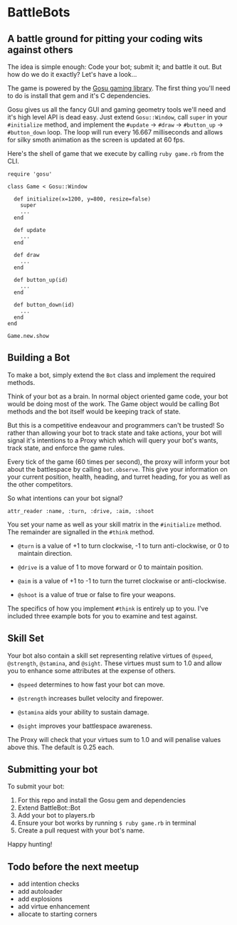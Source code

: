 # BattleBots

## A battle ground for pitting your coding wits against others

The idea is simple enough: Code your bot; submit it; and battle it out.  But how do we do it exactly?  Let's have a look...

The game is powered by the [Gosu gaming library][gosu]. The first thing you'll need to do is install that gem and it's C dependencies.

Gosu gives us all the fancy GUI and gaming geometry tools we'll need and it's high level API is dead easy.  Just extend `Gosu::Window`, call `super` in your `#initialize` method, and implement the `#update` -> `#draw` -> `#button_up` -> `#button_down` loop.  The loop will run every 16.667 milliseconds and allows for silky smoth animation as the screen is updated at 60 fps.

Here's the shell of game that we execute by calling `ruby game.rb` from the CLI.


    require 'gosu'

    class Game < Gosu::Window

      def initialize(x=1200, y=800, resize=false)
        super
        ...
      end

      def update
        ...
      end

      def draw
        ...
      end

      def button_up(id)
        ...
      end

      def button_down(id)
        ...
      end
    end

    Game.new.show


## Building a Bot

To make a bot, simply extend the `Bot` class and implement the required methods.  

Think of your bot as a brain.  In normal object oriented game code, your bot would be doing most of the work. The Game object would be calling Bot methods and the bot itself would be keeping track of state.

But this is a competitive endeavour and programmers can't be trusted!  So rather than allowing your bot to track state and take actions, your bot will signal it's intentions to a Proxy which which will query your bot's wants, track state, and enforce the game rules.

Every tick of the game (60 times per second), the proxy will inform your bot about the battlespace by calling `bot.observe`.  This give your information on your current position, health, heading, and turret heading, for you as well as the other competitors.

So what intentions can your bot signal?


    attr_reader :name, :turn, :drive, :aim, :shoot


You set your name as well as your skill matrix in the `#initialize` method.  The remainder are signalled in the `#think` method. 

  - `@turn` is a value of +1 to turn clockwise, -1 to turn anti-clockwise, or 0 to maintain direction.

  - `@drive` is a value of 1 to move forward or 0 to maintain position.

  - `@aim` is a value of +1 to -1 to turn the turret clockwise or anti-clockwise.

  - `@shoot` is a value of true or false to fire your weapons.

The specifics of how you implement `#think` is entirely up to you.  I've included three example bots for you to examine and test against.


## Skill Set

Your bot also contain a skill set representing relative virtues of `@speed`, `@strength`, `@stamina`, and `@sight`.  These virtues must sum to 1.0 and allow you to enhance some attributes at the expense of others.

  - `@speed` determines to how fast your bot can move.

  - `@strength` increases bullet velocity and firepower.

  - `@stamina` aids your ability to sustain damage.

  - `@sight` improves your battlespace awareness.

The Proxy will check that your virtues sum to 1.0 and will penalise values above this.  The default is 0.25 each.


## Submitting your bot

To submit your bot:

  1. For this repo and install the Gosu gem and dependencies
  2. Extend BattleBot::Bot
  3. Add your bot to players.rb
  4. Ensure your bot works by running `$ ruby game.rb` in terminal
  4. Create a pull request with your bot's name.


Happy hunting!


[gosu]: https://github.com/jlnr/gosu/


## Todo before the next meetup

  - add intention checks
  - add autoloader  
  - add explosions
  - add virtue enhancement
  - allocate to starting corners
